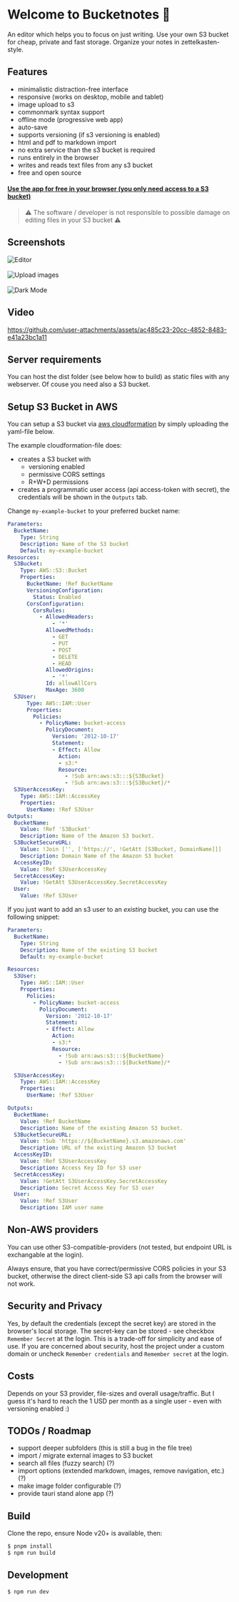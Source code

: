 # Welcome to Bucketnotes 👋

An editor which helps you to focus on just writing. Use your own S3 bucket for cheap, private and fast storage. Organize your notes in zettelkasten-style.

## Features

  * minimalistic distraction-free interface
  * responsive (works on desktop, mobile and tablet)
  * image upload to s3
  * commonmark syntax support
  * offline mode (progressive web app)
  * auto-save
  * supports versioning (if s3 versioning is enabled)
  * html and pdf to markdown import
  * no extra service than the s3 bucket is required
  * runs entirely in the browser
  * writes and reads text files from any s3 bucket
  * free and open source

#### [Use the app for free in your browser (you only need access to a S3 bucket)](https://pstaender.github.io/bucketnotes/)

> ⚠️ The software / developer is not responsible to possible damage on editing files in your S3 bucket ⚠️

## Screenshots

![Editor](https://github.com/user-attachments/assets/c084ed7b-3083-4dd9-8855-4ebc14eb89bf)
<br><br>
![Upload images](https://github.com/user-attachments/assets/1b84d7ff-38a4-49e8-8eba-b28f977f0291)
<br><br>
![Dark Mode](https://github.com/user-attachments/assets/370e6cec-7b17-4a05-a5eb-5a0f45c5b98a)

## Video

https://github.com/user-attachments/assets/ac485c23-20cc-4852-8483-e41a23bc1a11

## Server requirements

You can host the dist folder (see below how to build) as static files with any webserver. Of couse you need also a S3 bucket.

## Setup S3 Bucket in AWS

You can setup a S3 bucket via [aws cloudformation](https://aws.amazon.com/cloudformation/) by simply uploading the yaml-file below.

The example cloudformation-file does:

  * creates a S3 bucket with
    * versioning enabled
    * permissive CORS settings
    * R+W+D permissions
  * creates a programmatic user access (api access-token with secret), the credentials will be shown in the `Outputs` tab.

Change `my-example-bucket` to your preferred bucket name:

```yaml
Parameters:
  BucketName:
    Type: String
    Description: Name of the S3 bucket
    Default: my-example-bucket
Resources:
  S3Bucket:
    Type: AWS::S3::Bucket
    Properties:
      BucketName: !Ref BucketName
      VersioningConfiguration:
        Status: Enabled
      CorsConfiguration:
        CorsRules:
          - AllowedHeaders:
              - '*'
            AllowedMethods:
              - GET
              - PUT
              - POST
              - DELETE
              - HEAD
            AllowedOrigins:
              - '*'
            Id: allowAllCors
            MaxAge: 3600
  S3User:
      Type: AWS::IAM::User
      Properties:
        Policies:
          - PolicyName: bucket-access
            PolicyDocument:
              Version: '2012-10-17'
              Statement:
              - Effect: Allow
                Action:
                - s3:*
                Resource:
                  - !Sub arn:aws:s3:::${S3Bucket}
                  - !Sub arn:aws:s3:::${S3Bucket}/*
  S3UserAccessKey:
    Type: AWS::IAM::AccessKey
    Properties:
      UserName: !Ref S3User
Outputs:
  BucketName:
    Value: !Ref 'S3Bucket'
    Description: Name of the Amazon S3 bucket.
  S3BucketSecureURL:
    Value: !Join ['', ['https://', !GetAtt [S3Bucket, DomainName]]]
    Description: Domain Name of the Amazon S3 bucket
  AccessKeyID:
    Value: !Ref S3UserAccessKey
  SecretAccessKey:
    Value: !GetAtt S3UserAccessKey.SecretAccessKey
  User:
    Value: !Ref S3User
```

If you just want to add an s3 user to an _existing_ bucket, you can use the following snippet:

```yaml
Parameters:
  BucketName:
    Type: String
    Description: Name of the existing S3 bucket
    Default: my-example-bucket

Resources:
  S3User:
    Type: AWS::IAM::User
    Properties:
      Policies:
        - PolicyName: bucket-access
          PolicyDocument:
            Version: '2012-10-17'
            Statement:
            - Effect: Allow
              Action:
              - s3:*
              Resource:
                - !Sub arn:aws:s3:::${BucketName}
                - !Sub arn:aws:s3:::${BucketName}/*

  S3UserAccessKey:
    Type: AWS::IAM::AccessKey
    Properties:
      UserName: !Ref S3User

Outputs:
  BucketName:
    Value: !Ref BucketName
    Description: Name of the existing Amazon S3 bucket.
  S3BucketSecureURL:
    Value: !Sub 'https://${BucketName}.s3.amazonaws.com'
    Description: URL of the existing Amazon S3 bucket
  AccessKeyID:
    Value: !Ref S3UserAccessKey
    Description: Access Key ID for S3 user
  SecretAccessKey:
    Value: !GetAtt S3UserAccessKey.SecretAccessKey
    Description: Secret Access Key for S3 user
  User:
    Value: !Ref S3User
    Description: IAM user name
```

## Non-AWS providers

You can use other S3-compatible-providers (not tested, but endpoint URL is exchangable at the login).

Always ensure, that you have correct/permissive CORS policies in your S3 bucket, otherwise the direct client-side S3 api calls from the browser will not work.

## Security and Privacy

Yes, by default the credentials (except the secret key) are stored in the browser's local storage. The secret-key can be stored - see checkbox `Remember Secret` at the login. This is a trade-off for simplicity and ease of use. If you are concerned about security, host the project under a custom domain or uncheck `Remember credentials` and `Remember secret` at the login.

## Costs

Depends on your S3 provider, file-sizes and overall usage/traffic. But I guess it's hard to reach the 1 USD per month as a single user - even with versioning enabled :)

## TODOs / Roadmap

* support deeper subfolders (this is still a bug in the file tree)
* import / migrate external images to S3 bucket
* search all files (fuzzy search) (?)
* import options (extended markdown, images, remove navigation, etc.) (?)
* make image folder configurable (?)
* provide tauri stand alone app (?)

## Build

Clone the repo, ensure Node v20+ is available, then:

```sh
$ pnpm install
$ npm run build
```

## Development

```sh
$ npm run dev
```

